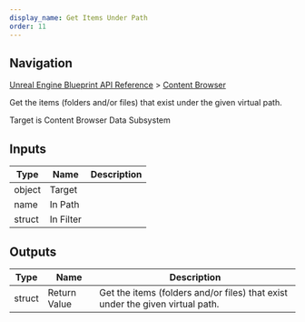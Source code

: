 ```yaml
---
display_name: Get Items Under Path
order: 11
---
```

## Navigation

[Unreal Engine Blueprint API Reference](https://dev.epicgames.com/documentation/en-us/unreal-engine/BlueprintAPI) > [Content Browser](https://dev.epicgames.com/documentation/en-us/unreal-engine/BlueprintAPI/ContentBrowser)

Get the items (folders and/or files) that exist under the given virtual path.

Target is Content Browser Data Subsystem

## Inputs

| Type | Name | Description |
| --- | --- | --- |
| object | Target |  |
| name | In Path |  |
| struct | In Filter |  |

## Outputs

| Type | Name | Description |
| --- | --- | --- |
| struct | Return Value | Get the items (folders and/or files) that exist under the given virtual path. |
